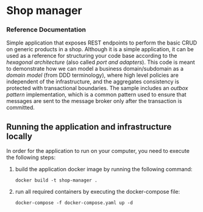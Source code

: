 # Shop manager

### Reference Documentation
Simple application that exposes REST endpoints to perform the basic CRUD on generic products in a shop.
Although it is a simple application, it can be used as a reference for structuring your code base according to the *hexagonal architecture* (also called *port and adapters*).
This code is meant to demonstrate how we can model a business domain/subdomain as a *domain model* (from DDD terminology), where high level policies are independent of the infrastructure, and the aggregates consistency is protected with transactional boundaries.
The sample includes an *outbox pattern* implementation, which is a common pattern used to ensure that messages are sent to the message broker only after the transaction is committed.

## Running the application and infrastructure locally
In order for the application to run on your computer, you need to execute the following steps:
1. build the application docker image by running the following command:
    ```
    docker build -t shop-manager .
    ```
2. run all required containers by executing the docker-compose file:
    ```
    docker-compose -f docker-compose.yaml up -d
    ```
